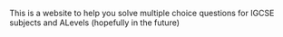 This is a website to help you solve multiple choice questions for IGCSE subjects and ALevels (hopefully in the future)
